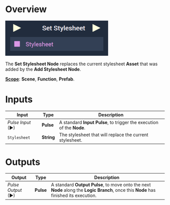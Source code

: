 # Overview

![The Set Stylesheet Node.](../../../.gitbook/assets/setstylesheetnode.png)

The **Set Stylesheet Node** replaces the current stylesheet **Asset** that was added by the **Add Stylesheet Node**.

[**Scope**](../../overview.md#scopes): **Scene**, **Function**, **Prefab**.

# Inputs

|Input|Type|Description|
|---|---|---|
|*Pulse Input* (►)|**Pulse**|A standard **Input Pulse**, to trigger the execution of the **Node**.|
|`Stylesheet`|**String**|The stylesheet that will replace the current stylesheet.|

# Outputs

|Output|Type|Description|
|---|---|---|
|*Pulse Output* (►)|**Pulse**|A standard **Output Pulse**, to move onto the next **Node** along the **Logic Branch**, once this **Node** has finished its execution.|



